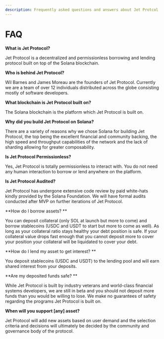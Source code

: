 ```yaml
---
description: Frequently asked questions and answers about Jet Protcol
---
```


# FAQ

**What is Jet Protocol?**

Jet Protocol is a decentralized and permissionless borrowing and lending protocol built on top of the Solana blockchain.&#x20;

**Who is behind Jet Protocol?**

Wil Barnes and James Moreau are the founders of Jet Protocol. Currently we are a team of over 12 individuals distributed across the globe consisting mostly of software developers.&#x20;

**What blockchain is Jet Protocol built on?**

The Solana blockchain is the platform which Jet Protocol is built on.&#x20;

**Why did you build Jet Protocol on Solana?**

There are a variety of reasons why we chose Solana for building Jet Protocol, the top being the excellent financial and community backing, the high speed and throughput capabilities of the network and the lack of sharding allowing for greater composability.&#x20;

**Is Jet Protocol Permissionless?**

Yes, Jet Protocol is totally permissionless to interact with. You do not need any human interaction to borrow or lend anywhere on the platform. &#x20;

**Is Jet Protocol Audited?**

Jet Protocol has undergone extensive code review by paid white-hats kindly provided by the Solana Foundation. We will have formal audits conducted after MVP on further iterations of Jet Protocol.&#x20;

**How do I borrow assets?  **

You can deposit collateral (only SOL at launch but more to come) and borrow stablecoins (USDC and USDT to start but more to come as well). As long as your collateral ratio stays healthy your debt position is safe. If your collateral value drops fast enough that you cannot deposit more to cover your position your collateral will be liquidated to cover your debt.&#x20;

**How do I lend my asset to get interest? **

You deposit stablecoins (USDC and USDT) to the lending pool and will earn shared interest from your deposits.&#x20;

**Are my deposited funds safe?  **

While Jet Protocol is built by industry veterans and world-class financial systems developers, we are still in beta and you should not deposit more funds than you would be willing to lose. We make no guarantees of safety regarding the programs Jet Protocol is built on.&#x20;

**When will you support \[any] asset?**

Jet Protocol will add new assets based on user demand and the selection criteria and decisions will ultimately be decided by the community and governance body of the protocol.&#x20;
